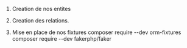 1. Creation de nos entites 

2. Creation des relations.

3. Mise en place de nos fixtures
composer require --dev orm-fixtures
composer require --dev fakerphp/faker